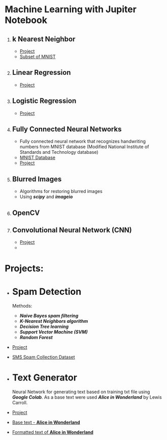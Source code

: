 # Machine Learning with Jupiter Notebook
 
 1. ## **k Nearest Neighbor**
    - [Project](https://github.com/ElizaLo/ML/blob/master/k%20Nearest%20Neighbor/kNN.py)
    - [Subset of MNIST](https://pjreddie.com/projects/mnist-in-csv/)

 2. ## **Linear Regression**
    - [Project](https://github.com/ElizaLo/ML-with-Jupiter/tree/master/P2)
    
 3. ## **Logistic Regression**
    - [Project](https://github.com/ElizaLo/ML-with-Jupiter/tree/master/P3)
 
 4. ## **Fully Connected Neural Networks**
    - Fully connected neural network that recognizes handwriting numbers from  MNIST database (Modified National Institute of     Standards and Technology database)
    - [MNIST Database](https://pjreddie.com/projects/mnist-in-csv/)
    - [Project](https://github.com/ElizaLo/ML-with-Jupiter/tree/master/P4)
    
 5. ## **Blurred Images**
    - Algorithms for restoring blurred images
    - Using **_scipy_** and **_imageio_**
 
 6. ## **OpenCV**
    
 7. ## **Convolutional Neural Network (CNN)**
    - [Project](https://github.com/ElizaLo/ML-with-Jupiter/tree/master/P7)
    - 
 
# Projects: 

 - # **Spam Detection**
 
   Methods:
    - **_Naive Bayes spam filtering_**
    - **_K-Nearest Neighbors algorithm_**
    - **_Decision Tree learning_**
    - **_Support Vector Machine (SVM)_**
    - **_Random Forest_**
    
  - [Project](https://github.com/ElizaLo/ML-with-Jupiter/blob/master/Spam%20Detection/Spam_Detection.ipynb)
  - [SMS Spam Collection Dataset](https://github.com/ElizaLo/ML-with-Jupiter/blob/master/Spam%20Detection/spam.csv)
  
 - # **Text Generator**
   
   Neural Network for generating text based on training txt file using **_Google Colab_**. 
   As a base text were used **_Alice in Wonderland_** by Lewis Carroll.
   
  - [Project](https://github.com/ElizaLo/ML-with-Jupiter/blob/master/Text%20Generator%20/%20Text_Generator.ipynb)
  - [Base text - **Alice in Wonderland**](https://github.com/ElizaLo/ML-with-Jupiter/blob/master/Text%20Generator/alice_in_wonderland.txt)
  - [Formatted text of **Alice in Wonderland**](https://github.com/ElizaLo/ML-with-Jupiter/blob/master/Text%20Generator/alice_formatted.txt)
